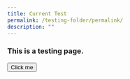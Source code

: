 ```yaml
---
title: Current Test
permalink: /testing-folder/permalink/
description: ""
---
```

<h3>This is a testing page.</h3>

<button>Click me</button>



